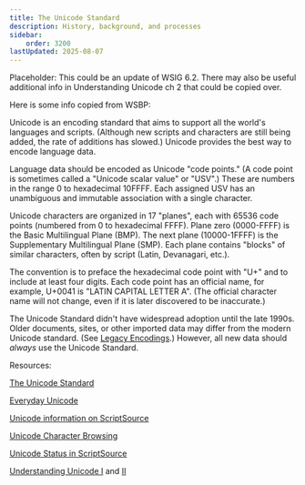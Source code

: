 ```yaml
---
title: The Unicode Standard
description: History, background, and processes
sidebar:
    order: 3200
lastUpdated: 2025-08-07
---
```


Placeholder: This could be an update of WSIG 6.2. There may also be useful additional info in Understanding Unicode ch 2 that could be copied over.

Here is some info copied from WSBP:

Unicode is an encoding standard that aims to support all the world's languages and scripts. (Although new scripts and characters are still being added, the rate of additions has slowed.) Unicode provides the best way to encode language data.

Language data should be encoded as Unicode "code points." (A code point is sometimes called a "Unicode scalar value" or "USV".) These are numbers in the range 0 to hexadecimal 10FFFF. Each assigned USV has an unambiguous and immutable association with a single character.

Unicode characters are organized in 17 "planes", each with 65536 code points (numbered from 0 to hexadecimal FFFF). Plane zero (0000-FFFF) is the Basic Multilingual Plane (BMP). The next plane (10000-1FFFF) is the Supplementary Multilingual Plane (SMP). Each plane contains "blocks" of similar characters, often by script (Latin, Devanagari, etc.).

The convention is to preface the hexadecimal code point with "U+" and to include at least four digits. Each code point has an official name, for example, U+0041 is "LATIN CAPITAL LETTER A". (The official character name will not change, even if it is later discovered to be inaccurate.)

The Unicode Standard didn't have widespread adoption until the late 1990s. Older documents, sites, or other imported data may differ from the modern Unicode standard. (See [Legacy Encodings](/topics/encoding/legacy-encodings).) However, all new data should *always* use the Unicode Standard. 

Resources:

[The Unicode Standard](https://www.unicode.org/standard/standard.html)

[Everyday Unicode](https://scriptsource.org/entry/mhzqeygkuz)

[Unicode information on ScriptSource](https://scriptsource.org/entry/z3hs8db5ct)

[Unicode Character Browsing](https://scriptsource.org/entry/tubkvb6y8f)

[Unicode Status in ScriptSource](https://scriptsource.org/entry/tn9r6q9euj)

[Understanding Unicode I](https://scriptsource.org/source/c6rwvqz3gn) and [II](https://scriptsource.org/source/hqj8q8b4xv)

